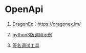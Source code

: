 # OpenApi

1. [DragonEx](https://dragonex.im/)：https://dragonex.im/

1. [python3版调用示例](examples/python3)

1. [签名调试工具](examples/signature-demo)

